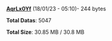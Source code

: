 [**AqrLx0Yf**](/data/AqrLx0Yf.txt) (18/01/23 - 05:10)- 244 bytes

**Total Datas**: 5047

**Total Size**: 30.85 MB / 30.8 MB